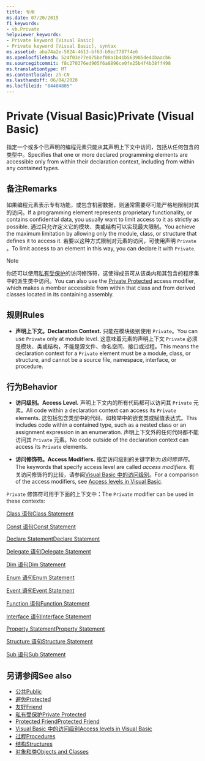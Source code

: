 ```yaml
---
title: 专用
ms.date: 07/20/2015
f1_keywords:
- vb.Private
helpviewer_keywords:
- Private keyword [Visual Basic]
- Private keyword [Visual Basic], syntax
ms.assetid: aba74a2e-5824-4613-bf63-b9ec7787f4e6
ms.openlocfilehash: 524f03e77e075bef08a1b41b563985de41baacb6
ms.sourcegitcommit: f8c270376ed905f6a8896ce0fe25b4f4b38ff498
ms.translationtype: MT
ms.contentlocale: zh-CN
ms.lasthandoff: 06/04/2020
ms.locfileid: "84404805"
---
```

# <a name="private-visual-basic"></a><span data-ttu-id="f02e1-102">Private (Visual Basic)</span><span class="sxs-lookup"><span data-stu-id="f02e1-102">Private (Visual Basic)</span></span>
<span data-ttu-id="f02e1-103">指定一个或多个已声明的编程元素只能从其声明上下文中访问，包括从任何包含的类型中。</span><span class="sxs-lookup"><span data-stu-id="f02e1-103">Specifies that one or more declared programming elements are accessible only from within their declaration context, including from within any contained types.</span></span>  
  
## <a name="remarks"></a><span data-ttu-id="f02e1-104">备注</span><span class="sxs-lookup"><span data-stu-id="f02e1-104">Remarks</span></span>  
 <span data-ttu-id="f02e1-105">如果编程元素表示专有功能，或包含机密数据，则通常需要尽可能严格地限制对其的访问。</span><span class="sxs-lookup"><span data-stu-id="f02e1-105">If a programming element represents proprietary functionality, or contains confidential data, you usually want to limit access to it as strictly as possible.</span></span> <span data-ttu-id="f02e1-106">通过只允许定义它的模块、类或结构可以实现最大限制。</span><span class="sxs-lookup"><span data-stu-id="f02e1-106">You achieve the maximum limitation by allowing only the module, class, or structure that defines it to access it.</span></span> <span data-ttu-id="f02e1-107">若要以这种方式限制对元素的访问，可使用声明 `Private` 。</span><span class="sxs-lookup"><span data-stu-id="f02e1-107">To limit access to an element in this way, you can declare it with `Private`.</span></span>  

> [!NOTE]
> <span data-ttu-id="f02e1-108">你还可以使用[私有受保护](private-protected.md)的访问修饰符，这使得成员可从该类内和其包含的程序集中的派生类中访问。</span><span class="sxs-lookup"><span data-stu-id="f02e1-108">You can also use the [Private Protected](private-protected.md) access modifier, which makes a member accessible from within that class and from derived classes located in its containing assembly.</span></span>

## <a name="rules"></a><span data-ttu-id="f02e1-109">规则</span><span class="sxs-lookup"><span data-stu-id="f02e1-109">Rules</span></span>  

- <span data-ttu-id="f02e1-110">**声明上下文。**</span><span class="sxs-lookup"><span data-stu-id="f02e1-110">**Declaration Context.**</span></span> <span data-ttu-id="f02e1-111">只能在模块级别使用 `Private`。</span><span class="sxs-lookup"><span data-stu-id="f02e1-111">You can use `Private` only at module level.</span></span> <span data-ttu-id="f02e1-112">这意味着元素的声明上下文 `Private` 必须是模块、类或结构，不能是源文件、命名空间、接口或过程。</span><span class="sxs-lookup"><span data-stu-id="f02e1-112">This means the declaration context for a `Private` element must be a module, class, or structure, and cannot be a source file, namespace, interface, or procedure.</span></span>  
  
## <a name="behavior"></a><span data-ttu-id="f02e1-113">行为</span><span class="sxs-lookup"><span data-stu-id="f02e1-113">Behavior</span></span>  
  
- <span data-ttu-id="f02e1-114">**访问级别。**</span><span class="sxs-lookup"><span data-stu-id="f02e1-114">**Access Level.**</span></span> <span data-ttu-id="f02e1-115">声明上下文内的所有代码都可以访问其 `Private` 元素。</span><span class="sxs-lookup"><span data-stu-id="f02e1-115">All code within a declaration context can access its `Private` elements.</span></span> <span data-ttu-id="f02e1-116">这包括包含类型中的代码，如枚举中的嵌套类或赋值表达式。</span><span class="sxs-lookup"><span data-stu-id="f02e1-116">This includes code within a contained type, such as a nested class or an assignment expression in an enumeration.</span></span> <span data-ttu-id="f02e1-117">声明上下文外的任何代码都不能访问其 `Private` 元素。</span><span class="sxs-lookup"><span data-stu-id="f02e1-117">No code outside of the declaration context can access its `Private` elements.</span></span>  
  
- <span data-ttu-id="f02e1-118">**访问修饰符。**</span><span class="sxs-lookup"><span data-stu-id="f02e1-118">**Access Modifiers.**</span></span> <span data-ttu-id="f02e1-119">指定访问级别的关键字称为*访问修饰符*。</span><span class="sxs-lookup"><span data-stu-id="f02e1-119">The keywords that specify access level are called *access modifiers*.</span></span> <span data-ttu-id="f02e1-120">有关访问修饰符的比较，请参阅[Visual Basic 中的访问级别](../../programming-guide/language-features/declared-elements/access-levels.md)。</span><span class="sxs-lookup"><span data-stu-id="f02e1-120">For a comparison of the access modifiers, see [Access levels in Visual Basic](../../programming-guide/language-features/declared-elements/access-levels.md).</span></span>  
  
 <span data-ttu-id="f02e1-121">`Private` 修饰符可用于下面的上下文中：</span><span class="sxs-lookup"><span data-stu-id="f02e1-121">The `Private` modifier can be used in these contexts:</span></span>  
  
 [<span data-ttu-id="f02e1-122">Class 语句</span><span class="sxs-lookup"><span data-stu-id="f02e1-122">Class Statement</span></span>](../statements/class-statement.md)  
  
 [<span data-ttu-id="f02e1-123">Const 语句</span><span class="sxs-lookup"><span data-stu-id="f02e1-123">Const Statement</span></span>](../statements/const-statement.md)  
  
 [<span data-ttu-id="f02e1-124">Declare Statement</span><span class="sxs-lookup"><span data-stu-id="f02e1-124">Declare Statement</span></span>](../statements/declare-statement.md)  
  
 [<span data-ttu-id="f02e1-125">Delegate 语句</span><span class="sxs-lookup"><span data-stu-id="f02e1-125">Delegate Statement</span></span>](../statements/delegate-statement.md)  
  
 [<span data-ttu-id="f02e1-126">Dim 语句</span><span class="sxs-lookup"><span data-stu-id="f02e1-126">Dim Statement</span></span>](../statements/dim-statement.md)  
  
 [<span data-ttu-id="f02e1-127">Enum 语句</span><span class="sxs-lookup"><span data-stu-id="f02e1-127">Enum Statement</span></span>](../statements/enum-statement.md)  
  
 [<span data-ttu-id="f02e1-128">Event 语句</span><span class="sxs-lookup"><span data-stu-id="f02e1-128">Event Statement</span></span>](../statements/event-statement.md)  
  
 [<span data-ttu-id="f02e1-129">Function 语句</span><span class="sxs-lookup"><span data-stu-id="f02e1-129">Function Statement</span></span>](../statements/function-statement.md)  
  
 [<span data-ttu-id="f02e1-130">Interface 语句</span><span class="sxs-lookup"><span data-stu-id="f02e1-130">Interface Statement</span></span>](../statements/interface-statement.md)  
  
 [<span data-ttu-id="f02e1-131">Property Statement</span><span class="sxs-lookup"><span data-stu-id="f02e1-131">Property Statement</span></span>](../statements/property-statement.md)  
  
 [<span data-ttu-id="f02e1-132">Structure 语句</span><span class="sxs-lookup"><span data-stu-id="f02e1-132">Structure Statement</span></span>](../statements/structure-statement.md)  
  
 [<span data-ttu-id="f02e1-133">Sub 语句</span><span class="sxs-lookup"><span data-stu-id="f02e1-133">Sub Statement</span></span>](../statements/sub-statement.md)  
  
## <a name="see-also"></a><span data-ttu-id="f02e1-134">另请参阅</span><span class="sxs-lookup"><span data-stu-id="f02e1-134">See also</span></span>

- [<span data-ttu-id="f02e1-135">公共</span><span class="sxs-lookup"><span data-stu-id="f02e1-135">Public</span></span>](public.md)
- [<span data-ttu-id="f02e1-136">避免</span><span class="sxs-lookup"><span data-stu-id="f02e1-136">Protected</span></span>](protected.md)
- [<span data-ttu-id="f02e1-137">友好</span><span class="sxs-lookup"><span data-stu-id="f02e1-137">Friend</span></span>](friend.md)
- [<span data-ttu-id="f02e1-138">私有受保护</span><span class="sxs-lookup"><span data-stu-id="f02e1-138">Private Protected</span></span>](./private-protected.md)
- [<span data-ttu-id="f02e1-139">Protected Friend</span><span class="sxs-lookup"><span data-stu-id="f02e1-139">Protected Friend</span></span>](./protected-friend.md)
- [<span data-ttu-id="f02e1-140">Visual Basic 中的访问级别</span><span class="sxs-lookup"><span data-stu-id="f02e1-140">Access levels in Visual Basic</span></span>](../../programming-guide/language-features/declared-elements/access-levels.md)
- [<span data-ttu-id="f02e1-141">过程</span><span class="sxs-lookup"><span data-stu-id="f02e1-141">Procedures</span></span>](../../programming-guide/language-features/procedures/index.md)
- [<span data-ttu-id="f02e1-142">结构</span><span class="sxs-lookup"><span data-stu-id="f02e1-142">Structures</span></span>](../../programming-guide/language-features/data-types/structures.md)
- [<span data-ttu-id="f02e1-143">对象和类</span><span class="sxs-lookup"><span data-stu-id="f02e1-143">Objects and Classes</span></span>](../../programming-guide/language-features/objects-and-classes/index.md)
